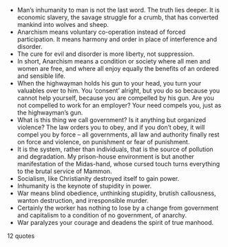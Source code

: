  - Man’s inhumanity to man is not the last word. The truth lies deeper. It is economic slavery, the savage struggle for a crumb, that has converted mankind into wolves and sheep.
 - Anarchism means voluntary co-operation instead of forced participation. It means harmony and order in place of interference and disorder.
 - The cure for evil and disorder is more liberty, not suppression.
 - In short, Anarchism means a condition or society where all men and women are free, and where all enjoy equally the benefits of an ordered and sensible life.
 - When the highwayman holds his gun to your head, you turn your valuables over to him. You ‘consent’ alright, but you do so because you cannot help yourself, because you are compelled by his gun. Are you not compelled to work for an employer? Your need compels you, just as the highwayman’s gun.
 - What is this thing we call government? Is it anything but organized violence? The law orders you to obey, and if you don’t obey, it will compel you by force – all governments, all law and authority finally rest on force and violence, on punishment or fear of punishment.
 - It is the system, rather than individuals, that is the source of pollution and degradation. My prison-house environment is but another manifestation of the Midas-hand, whose cursed touch turns everything to the brutal service of Mammon.
 - Socialism, like Christianity destroyed itself to gain power.
 - Inhumanity is the keynote of stupidity in power.
 - War means blind obedience, unthinking stupidity, brutish callousness, wanton destruction, and irresponsible murder.
 - Certainly the worker has nothing to lose by a change from government and capitalism to a condition of no government, of anarchy.
 - War paralyzes your courage and deadens the spirit of true manhood.

12 quotes